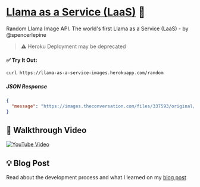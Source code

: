 # [Llama as a Service (LaaS)](https://llama-as-a-service.netlify.app/) 🦙

Random Llama Image API. The world's first Llama as a Service (LaaS) - by @spencerlepine

> ⚠️ Heroku Deployment may be deprecated

#### ✅ Try It Out:
```sh
curl https://llama-as-a-service-images.herokuapp.com/random
```
##### JSON Response
```json
{
  "message": "https://images.theconversation.com/files/337593/original/file-20200526-106811-ql6d51.jpg?ixlib=rb-1.1.0&q=45&auto=format&w=1200&h=900.0&fit=crop"
}
```

## 🎥 Walkthrough Video

[![YouTube Video](https://user-images.githubusercontent.com/60903378/202875326-30bc7b91-3bf3-48be-a688-c74493fb4964.png)](https://www.youtube.com/watch?v=uDQUA_JTMJk)

## 💡 Blog Post
Read about the development process and what I learned on my [blog post](https://www.spencerlepine.com/blog/building-llama-as-a-service)

